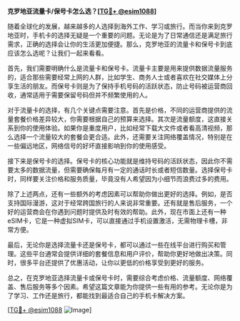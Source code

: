 **克罗地亚流量卡/保号卡怎么选？[[TG💪+ @esim1088](https://t.me/s/esim1088)]**

随着全球化的发展，越来越多的人选择到海外工作、学习或旅行。而当你来到克罗地亚时，手机卡的选择无疑是一个重要的问题。无论是为了日常通信还是满足旅行需求，正确的选择会让你的生活更加便捷。那么，克罗地亚的流量卡和保号卡到底应该怎么选呢？让我们一起来看看。

首先，我们需要明确什么是流量卡和保号卡。流量卡主要是用来提供数据流量服务的，适合那些需要经常上网的人群，比如学生、商务人士或者喜欢在社交媒体上分享生活的朋友。而保号卡则是为了保持手机号码的活跃状态，防止号码被运营商回收，通常适用于需要保留号码但并不频繁使用的人。

对于流量卡的选择，有几个关键点需要注意。首先是价格，不同的运营商提供的流量套餐价格差异较大，你需要根据自己的预算来选择。其次是流量额度，这直接关系到你的使用体验。如果你是重度用户，比如经常下载大文件或者看高清视频，那么选择一个流量较大的套餐会更合适。此外，还需要关注网络覆盖情况，特别是在一些偏远地区，网络信号的好坏直接影响到你的使用感受。

接下来是保号卡的选择。保号卡的核心功能就是维持号码的活跃状态，因此你不需要太多的数据流量，但需要确保每月有一定的通话时长或者短信数量。选择保号卡时，同样要关注价格和服务质量，毕竟没有人希望因为小细节而浪费过多的费用。

除了上述两点，还有一些额外的考虑因素可以帮助你做出更好的选择。例如，是否支持国际漫游，这对于经常跨国旅行的人来说非常重要。还有就是售后服务，一个好的运营商会在你遇到问题时提供及时有效的帮助。此外，现在市面上还有一种eSIM卡，它是一种虚拟SIM卡，可以直接通过手机设置激活，无需物理卡槽，非常方便。

最后，无论你是选择流量卡还是保号卡，都可以通过一些在线平台进行购买和管理。这些平台通常会提供详细的套餐信息和用户评价，帮助你更好地做出决策。同时，很多平台还提供了优惠活动，让你以更低的价格享受到更好的服务。

总之，在克罗地亚选择流量卡或保号卡时，需要综合考虑价格、流量额度、网络覆盖、售后服务等多个因素。希望这篇文章能为你提供一些有用的参考。无论你是为了学习、工作还是旅行，都能找到最适合自己的手机卡解决方案。

[[TG💪+ @esim1088](https://t.me/s/esim1088) ![Image](https://i.postimg.cc/4NQfJmqS/Snipaste-2025-05-13-00-14-12.png)]